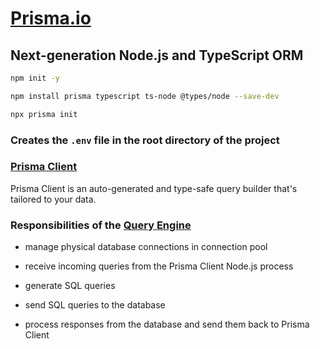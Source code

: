 # [Prisma.io](https://www.prisma.io/)

## Next-generation Node.js and TypeScript ORM

```bash
npm init -y

npm install prisma typescript ts-node @types/node --save-dev

npx prisma init

```

### Creates the `.env` file in the root directory of the project

### [Prisma Client](https://www.prisma.io/docs/concepts/components/prisma-client)

Prisma Client is an auto-generated and type-safe query builder that's tailored to your data.

### Responsibilities of the [Query Engine](https://www.prisma.io/docs/concepts/components/prisma-engines/query-engine)

- manage physical database connections in connection pool

- receive incoming queries from the Prisma Client Node.js process

- generate SQL queries

- send SQL queries to the database

- process responses from the database and send them back to Prisma Client
